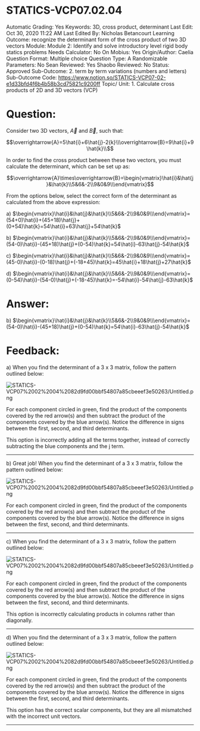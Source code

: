 # STATICS-VCP07.02.04

Automatic Grading: Yes
Keywords: 3D, cross product, determinant
Last Edit: Oct 30, 2020 11:22 AM
Last Edited By: Nicholas Betancourt
Learning Outcome: recognize the determinant form of the cross product of two 3D vectors
Module: Module 2: Identify and solve introductory level rigid body statics problems
Needs Calculator: No
On Mobius: Yes
Origin/Author: Caelia
Question Format: Multiple choice
Question Type: A
Randomizable Parameters: No
Sean Reviewed: Yes
Shaobo Reviewed: No
Status: Approved
Sub-Outcome: 2. term by term variations (numbers and letters)
Sub-Outcome Code: https://www.notion.so/STATICS-VCP07-02-e1d33bfd4f6b4b58b3cd75821c9200ff
Topic/ Unit: 1. Calculate cross products of 2D and 3D vectors (VCP)

# Question:

Consider two 3D vectors, $\overrightarrow{A}$ and $\overrightarrow{B}$, such that:

$$\overrightarrow{A}=5\hat{i}+6\hat{j}-2{k}\\\overrightarrow{B}=9\hat{i}+9\hat{k}\\$$

In order to find the cross product between these two vectors, you must calculate the determinant, which can be set up as:

$$\overrightarrow{A}\times\overrightarrow{B}=\begin{vmatrix}\hat{i}&\hat{j}&\hat{k}\\5&6&-2\\9&0&9\\\end{vmatrix}$$

From the options below, select the correct form of the determinant as calculated from the above expression:

a) $\begin{vmatrix}\hat{i}&\hat{j}&\hat{k}\\5&6&-2\\9&0&9\\\end{vmatrix}=(54+0)\hat{i}+(45+18)\hat{j}+(0+54)\hat{k}=54\hat{i}+63\hat{j}+54\hat{k}$

b) $\begin{vmatrix}\hat{i}&\hat{j}&\hat{k}\\5&6&-2\\9&0&9\\\end{vmatrix}=(54-0)\hat{i}-(45+18)\hat{j}+(0-54)\hat{k}=54\hat{i}-63\hat{j}-54\hat{k}$

c) $\begin{vmatrix}\hat{i}&\hat{j}&\hat{k}\\5&6&-2\\9&0&9\\\end{vmatrix}=(45-0)\hat{i}-(0-18)\hat{j}+(-18+45)\hat{k}=45\hat{i}+18\hat{j}+27\hat{k}$

d) $\begin{vmatrix}\hat{i}&\hat{j}&\hat{k}\\5&6&-2\\9&0&9\\\end{vmatrix}=(0-54)\hat{i}-(54-0)\hat{j}+(-18-45)\hat{k}=-54\hat{i}-54\hat{j}-63\hat{k}$

# Answer:

b) $\begin{vmatrix}\hat{i}&\hat{j}&\hat{k}\\5&6&-2\\9&0&9\\\end{vmatrix}=(54-0)\hat{i}-(45+18)\hat{j}+(0-54)\hat{k}=54\hat{i}-63\hat{j}-54\hat{k}$

# Feedback:

a) When you find the determinant of a 3 x 3 matrix, follow the pattern outlined below:

![STATICS-VCP07%2002%2004%2082d9fd00bbf54807a85cbeeef3e50263/Untitled.png](STATICS-VCP07%2002%2004%2082d9fd00bbf54807a85cbeeef3e50263/Untitled.png)

For each component circled in green, find the product of the components covered by the red arrow(s) and then subtract the product of the components covered by the blue arrow(s). Notice the difference in signs between the first, second, and third determinants. 

This option is incorrectly adding all the terms together, instead of correctly subtracting the blue components and the j term.

---

b) Great job! When you find the determinant of a 3 x 3 matrix, follow the pattern outlined below:

![STATICS-VCP07%2002%2004%2082d9fd00bbf54807a85cbeeef3e50263/Untitled.png](STATICS-VCP07%2002%2004%2082d9fd00bbf54807a85cbeeef3e50263/Untitled.png)

For each component circled in green, find the product of the components covered by the red arrow(s) and then subtract the product of the components covered by the blue arrow(s). Notice the difference in signs between the first, second, and third determinants. 

---

c) When you find the determinant of a 3 x 3 matrix, follow the pattern outlined below:

![STATICS-VCP07%2002%2004%2082d9fd00bbf54807a85cbeeef3e50263/Untitled.png](STATICS-VCP07%2002%2004%2082d9fd00bbf54807a85cbeeef3e50263/Untitled.png)

For each component circled in green, find the product of the components covered by the red arrow(s) and then subtract the product of the components covered by the blue arrow(s). Notice the difference in signs between the first, second, and third determinants. 

This option is incorrectly calculating products in columns rather than diagonally. 

---

d) When you find the determinant of a 3 x 3 matrix, follow the pattern outlined below:

![STATICS-VCP07%2002%2004%2082d9fd00bbf54807a85cbeeef3e50263/Untitled.png](STATICS-VCP07%2002%2004%2082d9fd00bbf54807a85cbeeef3e50263/Untitled.png)

For each component circled in green, find the product of the components covered by the red arrow(s) and then subtract the product of the components covered by the blue arrow(s).  Notice the difference in signs between the first, second, and third determinants. 

This option has the correct scalar components, but they are all mismatched with the incorrect unit vectors. 

---